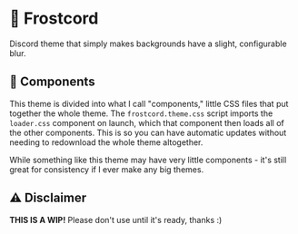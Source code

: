 # 🌙 Frostcord

Discord theme that simply makes backgrounds have a slight, configurable blur.

## 🧩 Components

This theme is divided into what I call "components," little CSS files that put together the whole theme. The `frostcord.theme.css` script imports the `loader.css` component on launch, which that component then loads all of the other components. This is so you can have automatic updates without needing to redownload the whole theme altogether.

While something like this theme may have very little components - it's still great for consistency if I ever make any big themes.

## ⚠️ Disclaimer

**THIS IS A WIP!** Please don't use until it's ready, thanks :)
